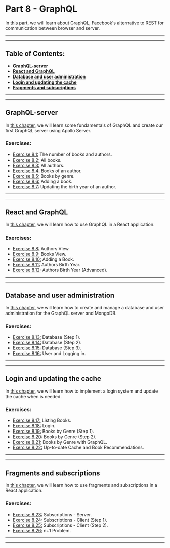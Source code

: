 # Part 8 - GraphQL

In [this part](https://fullstackopen.com/en/part8), we will learn about GraphQL, Facebook's alternative to REST for communication between browser and server.

---
---

## Table of Contents:

- **[GraphQL-server](#graphql-server)**
- **[React and GraphQL](#react-and-graphql)**
- **[Database and user administration](#database-and-user-administration)**
- **[Login and updating the cache](#login-and-updating-the-cache)**
- **[Fragments and subscriptions](#fragments-and-subscriptions)**

---
---

## GraphQL-server

In [this chapter](https://fullstackopen.com/en/part8/graph_ql_server), we will learn some fundamentals of GraphQL and create our first GraphQL server using Apollo Server.

### Exercises:

- [Exercise 8.1:](https://github.com/Jvlsc/FullStack-Course/blob/0f02423594028f006f78d9ebdc2fcd3e14268a07/part8/library-graphql/index.js) The number of books and authors.
- [Exercise 8.2:](https://github.com/Jvlsc/FullStack-Course/blob/78cb3c1b8231264dc66b6cb9c1518f823d4b4c37/part8/library-graphql/index.js) All books.
- [Exercise 8.3:](https://github.com/Jvlsc/FullStack-Course/blob/df6f2367ea2f74704d2d2a4fbe7c122d2e8c893a/part8/library-graphql/index.js) All authors.
- [Exercise 8.4:](https://github.com/Jvlsc/FullStack-Course/blob/69f9037869bd68d3beb5b6e2b90066c04d422dd4/part8/library-graphql/index.js) Books of an author.
- [Exercise 8.5:](https://github.com/Jvlsc/FullStack-Course/blob/22937333d4287572948b079a02903209d671097f/part8/library-graphql/index.js) Books by genre.
- [Exercise 8.6:](https://github.com/Jvlsc/FullStack-Course/blob/7c42be4aae2d7949d2da6796e780af3cabd17f0b/part8/library-graphql/index.js) Adding a book.
- [Exercise 8.7:](https://github.com/Jvlsc/FullStack-Course/blob/fc3411304fdfcf49a1ef77e14fe63d3c2c9ef583/part8/library-graphql/index.js) Updating the birth year of an author.

---
---

## React and GraphQL

In [this chapter](https://fullstackopen.com/en/part8/react_and_graph_ql), we will learn how to use GraphQL in a React application.

### Exercises:

- [Exercise 8.8:](https://github.com/Jvlsc/FullStack-Course/blob/cfd1bce2077c537c803271728344d2bf6c34828f/part8/library-frontend/src/components/Authors.jsx) Authors View.
- [Exercise 8.9:](https://github.com/Jvlsc/FullStack-Course/blob/fe37c3fed67c592fdc500c95aa581176618785ce/part8/library-frontend/src/components/Books.jsx) Books View.
- [Exercise 8.10:](https://github.com/Jvlsc/FullStack-Course/blob/de28c2c82298286995a6ecbb1b4003874736dcdc/part8/library-frontend/src/components/NewBook.jsx) Adding a Book.
- [Exercise 8.11:](https://github.com/Jvlsc/FullStack-Course/blob/50eec9d871844f252feee6cc58a836522285763b/part8/library-frontend/src/components/Birthyear.jsx) Authors Birth Year.
- [Exercise 8.12:](https://github.com/Jvlsc/FullStack-Course/blob/e9381d69b137b9d7a533da00ab1358dc2b7bcd76/part8/library-frontend/src/components/Birthyear.jsx) Authors Birth Year (Advanced).

---
---

## Database and user administration

In [this chapter](https://fullstackopen.com/en/part8/database_and_user_administration), we will learn how to create and manage a database and user administration for the GraphQL server and MongoDB.

### Exercises:

- [Exercise 8.13:](https://github.com/Jvlsc/FullStack-Course/blob/5c691004dd9e68e5ae52b3c668ac0a43c720cca9/part8/library-graphql/src/graphql/index.js) Database (Step 1).
- [Exercise 8.14:](https://github.com/Jvlsc/FullStack-Course/blob/dfbeb32cfa68c8ff9558b589778d63b1e523f3b5/part8/library-graphql/src/graphql/index.js) Database (Step 2).
- [Exercise 8.15:](https://github.com/Jvlsc/FullStack-Course/blob/f958e68e558ac92472b02b60fb2ef30598582fb0/part8/library-graphql/src/graphql/resolvers/utils/errorHandler.js) Database (Step 3).
- [Exercise 8.16:](https://github.com/Jvlsc/FullStack-Course/blob/8935725c24875b7598d4d288b34d48865061d5b3/part8/library-graphql/src/graphql/resolvers/mutations/loginUser.js) User and Logging in.

---
---

## Login and updating the cache

In [this chapter](https://fullstackopen.com/en/part8/login_and_updating_the_cache), we will learn how to implement a login system and update the cache when is needed.

### Exercises:

- [Exercise 8.17:](https://github.com/Jvlsc/FullStack-Course/blob/fd93ababc0e4436c00f9dafbcdd6c9dd16e3db5d/part8/library-frontend/src/components/Books.jsx) Listing Books.
- [Exercise 8.18:](https://github.com/Jvlsc/FullStack-Course/blob/3e76f163429ae6e8a457418617b4f11b14a0dca2/part8/library-frontend/src/components/LoginForm.jsx) Login.
- [Exercise 8.19:](https://github.com/Jvlsc/FullStack-Course/blob/3b0f26db3ca13b6b3389a175aa37c6e3f0c7a7ce/part8/library-frontend/src/components/Books.jsx) Books by Genre (Step 1).
- [Exercise 8.20:](https://github.com/Jvlsc/FullStack-Course/blob/bff9f56866a61da104c9d384970884aaa919a53b/part8/library-frontend/src/components/Recommendations.jsx) Books by Genre (Step 2).
- [Exercise 8.21:](https://github.com/Jvlsc/FullStack-Course/blob/5385e0f70b58cbcd420eecc7052f18ce527be2ca/part8/library-frontend/src/components/Books.jsx) Books by Genre with GraphQL.
- [Exercise 8.22:](https://github.com/Jvlsc/FullStack-Course/blob/af33d4ec3e7c24d966913d797a25737c53204b2a/part8/library-frontend/src/components/NewBook.jsx) Up-to-date Cache and Book Recommendations.

---
---

## Fragments and subscriptions

In [this chapter](https://fullstackopen.com/en/part8/fragments_and_subscriptions), we will learn how to use fragments and subscriptions in a React application.

### Exercises:

- [Exercise 8.23:](https://github.com/Jvlsc/FullStack-Course/blob/f63dfed3f5771826abeb94aedb1f09e9b8081895/part8/library-graphql/src/server.js) Subscriptions - Server.
- [Exercise 8.24:](https://github.com/Jvlsc/FullStack-Course/blob/f63dfed3f5771826abeb94aedb1f09e9b8081895/part8/library-frontend/src/App.jsx) Subscriptions - Client (Step 1).
- [Exercise 8.25:](https://github.com/Jvlsc/FullStack-Course/blob/48fd61d1ced0bbc6bb76a356b66acd2d20f9d2eb/part8/library-frontend/src/App.jsx) Subscriptions - Client (Step 2).
- [Exercise 8.26:](https://github.com/Jvlsc/FullStack-Course/blob/5bcb428faf2517f984c6555b8e4c7fc047c21407/part8/library-graphql/src/index.js) n+1 Problem.

---
---